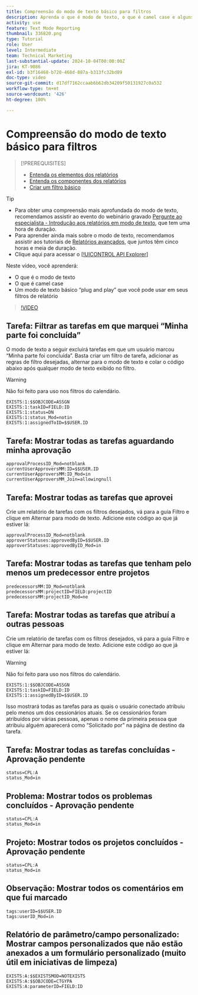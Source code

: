```yaml
---
title: Compreensão do modo de texto básico para filtros
description: Aprenda o que é modo de texto, o que é camel case e alguns modos de texto “plug and play” básicos que você pode usar em seus filtros de relatório no Workfront.
activity: use
feature: Text Mode Reporting
thumbnail: 336820.png
type: Tutorial
role: User
level: Intermediate
team: Technical Marketing
last-substantial-update: 2024-10-04T00:00:00Z
jira: KT-9086
exl-id: b3f16468-b720-468d-887a-b313fc32bd89
doc-type: video
source-git-commit: d17df7162ccaab6b62db34209f50131927c0a532
workflow-type: tm+mt
source-wordcount: '426'
ht-degree: 100%

---
```


# Compreensão do modo de texto básico para filtros

>[!PREREQUISITES]
>
>* [Entenda os elementos dos relatórios](https://experienceleague.adobe.com/docs/workfront-learn/tutorials-workfront/reporting/basic-reporting/reporting-elements.html?lang=pt-BR)
>* [Entenda os componentes dos relatórios](https://experienceleague.adobe.com/docs/workfront-learn/tutorials-workfront/reporting/basic-reporting/reporting-components.html?lang=pt-BR)
>* [Criar um filtro básico](https://experienceleague.adobe.com/docs/workfront-learn/tutorials-workfront/reporting/intermediate-reporting/basic-text-mode-for-filters.html?lang=pt-BR)


>[!TIP]
>
>* Para obter uma compreensão mais aprofundada do modo de texto, recomendamos assistir ao evento do webinário gravado [Pergunte ao especialista - Introdução aos relatórios em modo de texto](https://experienceleague.adobe.com/docs/workfront-events/events/reporting-and-dashboards/introduction-to-text-mode-reporting.html?lang=br), que tem uma hora de duração.
>* Para aprender ainda mais sobre o modo de texto, recomendamos assistir aos tutoriais de [Relatórios avançados](https://experienceleague.adobe.com/docs/workfront-learn/tutorials-workfront/reporting/advanced-reporting/welcome-to-advanced-reporting.html?lang=pt-BR), que juntos têm cinco horas e meia de duração.
>* Clique aqui para acessar o [[!UICONTROL API Explorer]](https://developer.adobe.com/workfront/api-explorer/)


Neste vídeo, você aprenderá:

* O que é o modo de texto
* O que é camel case
* Um modo de texto básico “plug and play” que você pode usar em seus filtros de relatório

>[!VIDEO](https://video.tv.adobe.com/v/336820/?quality=12&learn=on&enablevpops)


## Tarefa: Filtrar as tarefas em que marquei “Minha parte foi concluída”

O modo de texto a seguir excluirá tarefas em que um usuário marcou “Minha parte foi concluída”. Basta criar um filtro de tarefa, adicionar as regras de filtro desejadas, alternar para o modo de texto e colar o código abaixo após qualquer modo de texto exibido no filtro.


>[!WARNING]
>
> Não foi feito para uso nos filtros do calendário.

```
EXISTS:1:$$OBJCODE=ASSGN  
EXISTS:1:taskID=FIELD:ID  
EXISTS:1:status=DN  
EXISTS:1:status_Mod=notin  
EXISTS:1:assignedToID=$$USER.ID 
```

## Tarefa: Mostrar todas as tarefas aguardando minha aprovação

```
approvalProcessID_Mod=notblank
currentUserApproversMM:ID=$$USER.ID
currentUserApproversMM:ID_Mod=in
currentUserApproversMM_Join=allowingnull
```

## Tarefa: Mostrar todas as tarefas que aprovei

Crie um relatório de tarefas com os filtros desejados, vá para a guia Filtro e clique em Alternar para modo de texto. Adicione este código ao que já estiver lá:

```
approvalProcessID_Mod=notblank
approverStatuses:approvedByID=$$USER.ID
approverStatuses:approvedByID_Mod=in
```

## Tarefa: Mostrar todas as tarefas que tenham pelo menos um predecessor entre projetos

```
predecessorsMM:ID_Mod=notblank
predecessorsMM:projectID=FIELD:projectID
predecessorsMM:projectID_Mod=ne
```

## Tarefa: Mostrar todas as tarefas que atribuí a outras pessoas

Crie um relatório de tarefas com os filtros desejados, vá para a guia Filtro e clique em Alternar para modo de texto. Adicione este código ao que já estiver lá:

>[!WARNING]
> 
> Não foi feito para uso nos filtros do calendário.

```
EXISTS:1:$$OBJCODE=ASSGN
EXISTS:1:taskID=FIELD:ID
EXISTS:1:assignedByID=$$USER.ID
```

Isso mostrará todas as tarefas para as quais o usuário conectado atribuiu pelo menos um dos cessionários atuais. Se os cessionários foram atribuídos por várias pessoas, apenas o nome da primeira pessoa que atribuiu alguém aparecerá como “Solicitado por” na página de destino da tarefa.

## Tarefa: Mostrar todas as tarefas concluídas - Aprovação pendente

```
status=CPL:A
status_Mod=in
```


## Problema: Mostrar todos os problemas concluídos - Aprovação pendente

```
status=CPL:A
status_Mod=in
```


## Projeto: Mostrar todos os projetos concluídos - Aprovação pendente

```
status=CPL:A
status_Mod=in
```


## Observação: Mostrar todos os comentários em que fui marcado

```
tags:userID=$$USER.ID
tags:userID_Mod=in
```


## Relatório de parâmetro/campo personalizado: Mostrar campos personalizados que não estão anexados a um formulário personalizado (muito útil em iniciativas de limpeza)

```
EXISTS:A:$$EXISTSMOD=NOTEXISTS
EXISTS:A:$$OBJCODE=CTGYPA
EXISTS:A:parameterID=FIELD:ID
```
